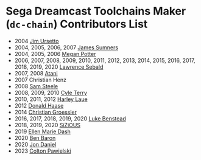# Sega Dreamcast Toolchains Maker (`dc-chain`) Contributors List #

* 2004 [Jim Ursetto](http://ursetto.com/)
* 2004, 2005, 2006, 2007 [James Sumners](http://stalin.thegypsy.com/)
* 2004, 2005, 2006 [Megan Potter](http://github.com/kayateia)
* 2006, 2007, 2008, 2009, 2010, 2011, 2012, 2013, 2014, 2015, 2016, 2017, 2018, 
  2019, 2020 [Lawrence Sebald](https://sylverant.net/)
* 2007, 2008 [Atani](https://sourceforge.net/u/atani/profile/)
* 2007 Christian Henz
* 2008 [Sam Steele](https://twitter.com/c99koder)
* 2008, 2009, 2010 [Cyle Terry](https://sites.google.com/site/cyleterry/)
* 2010, 2011, 2012 [Harley Laue](https://github.com/losinggeneration)
* 2012 [Donald Haase](https://github.com/QuzarDC)
* 2014 [Christian Groessler](https://github.com/groessler)
* 2016, 2017, 2018, 2019, 2020 [Luke Benstead](https://simulant.dev/)
* 2018, 2019, 2020 [SiZiOUS](http://sizious.com/)
* 2019 [Ellen Marie Dash](https://gitlab.com/duckinator)
* 2020 [Ben Baron](https://github.com/einsteinx2)
* 2020 [Jon Daniel](https://github.com/jopadan)
* 2023 [Colton Pawielski](https://github.com/cepawiel)
